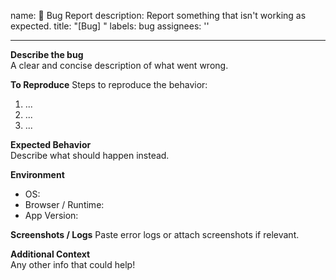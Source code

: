 name: 🐛 Bug Report
description: Report something that isn't working as expected.
title: "[Bug] <brief description>"
labels: bug
assignees: ''

---

**Describe the bug**  
A clear and concise description of what went wrong.

**To Reproduce**
Steps to reproduce the behavior:
1. ...
2. ...
3. ...

**Expected Behavior**  
Describe what should happen instead.

**Environment**
- OS:
- Browser / Runtime:
- App Version:

**Screenshots / Logs**
Paste error logs or attach screenshots if relevant.

**Additional Context**  
Any other info that could help!
